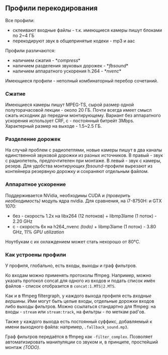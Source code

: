 ## Профили перекодирования 

Все профили:
- склеивают входные файлы - т.к. имеющиеся камеры пишут блоками по 2~4 ГБ
- перекодируют звук в общепринятые кодеки - mp3 и aac

Профили различаются:
- наличием сжатия - \*_compress_\*
- наличием разделения звуковых дорожек - \*_fbsound_\*
- наличием аппаратного ускорения h.264 - \*_nvenc_\*

Имеющиеся профили - неполный комбинаторный перебор сочетаний.

### Сжатие

Имеющиеся камеры пишут MPEG-TS, сырой размер одной полуторачасовой лекции - около 20 ГБ. Почти всегда имеет смысл сжать исходник до передачи монтирующему. Вариант без аппаратного ускорения использует CRF, с - постоянный битрейт 3Mbps. Характерный размер на выходе - 1.5~2.5 ГБ.

### Разделение дорожек

На случай проблем с радиопетлями, новые камеры пишут в два каналы единственной звуковой дорожки из разных источников. В правый - звук с радиопетель, предпочтителен при монтаже. В левый - звук с камеры, резерв. Для удобства монтирующих _fbsound_-профили вырезают из контейнера резервную дорожку и сохраняют отдельным файлом.

### Аппаратное ускорение

Поддерживается NVidia, необходимы CUDA и _(проверить необходимость)_ модуль ядра nvidia. Для сравнения, на i7-8750H: и GTX 1070:
- без - скорость 1.2x на libx264 (12 потоков) + libmp3lame (1 поток) - 2.20 GHz
- с - скорость 6x на h264_nvenc _(todo)_ + libmp3lame (1 поток) - 3.80 GHz, 11% _GPU utilization_

Ноутбукам с их охлаждением может стать нехорошо от 80°C.

### Как устроены профили

У профиля, глобально, есть входы, выходы и граф фильтров.

Ко входам можно применять протоколы ffmpeg. Например, можно указать протокол concat для одного из входов и подать список имён файлов - список отобразится в ``concat:1.MTS|2.MTS``.

Как и в ffmpeg filtergraph, у каждого выхода профиля есть _входные вершины_. Ими могут быть целые входы, отдельные дорожки входов либо выходы фильтров. Можно ссылаться стандартно для ffmpeg: на входы - ``stream`` или ``stream:track``, на фильтры - по меткам pad'ов.

Также у каждого выхода есть постоянный суффикс, добавляемый к имени выходного файла: например, ``.fallback_sound.mp3``.

Граф фильтров передаётся в ffmpeg как ``-filter_complex``. Позволяет автоматизировать манипуляции со звуком и, в принципе, простейший монтаж _(TODO)_.

